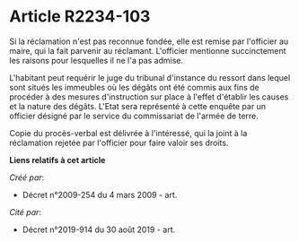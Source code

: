 # Article R2234-103

Si la réclamation n'est pas reconnue fondée, elle est remise par l'officier au maire, qui la fait parvenir au réclamant.
L'officier mentionne succinctement les raisons pour lesquelles il ne l'a pas admise.

L'habitant peut requérir le juge du tribunal d'instance du ressort dans lequel sont situés les immeubles où les dégâts ont
été commis aux fins de procéder à des mesures d'instruction sur place à l'effet d'établir les causes et la nature des dégâts.
L'Etat sera représenté à cette enquête par un officier désigné par le service du commissariat de l'armée de terre.

Copie du procès-verbal est délivrée à l'intéressé, qui la joint à la réclamation rejetée par l'officier pour faire valoir ses
droits.

**Liens relatifs à cet article**

_Créé par_:

  - Décret n°2009-254 du 4 mars 2009 - art.

_Cité par_:

  - Décret n°2019-914 du 30 août 2019 - art.
